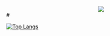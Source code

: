 <div id="header" align="center">
  <img src="https://media.giphy.com/media/fwbZnTftCXVocKzfxR/giphy.gif"/>
</div>
#

[![Top Langs](https://github-readme-stats.vercel.app/api/top-langs/?username=V1zefull&layout=compact&theme=tokyonight&langs_count=20&hide=Python&card_width=420)](https://github.com/anuraghazra/github-readme-stats)


